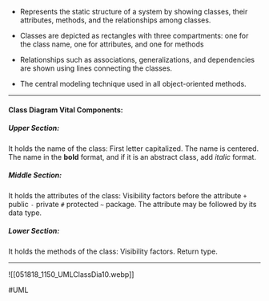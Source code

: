 - Represents the static structure of a system by showing classes, their attributes, methods, and the relationships among classes.

- Classes are depicted as rectangles with three compartments: one for the class name, one for attributes, and one for methods

- Relationships such as associations, generalizations, and dependencies are shown using lines connecting the classes.

- The central modeling technique used in all object-oriented methods.
---
#### Class Diagram Vital Components:
##### Upper Section:
It holds the name of the class: 
	 First letter capitalized.
	 The name is centered.
	 The name in the **bold** format, and if it is an abstract class, add _italic_ format.
##### Middle Section:
It holds the attributes of the class:
	 Visibility factors before the attribute `+` public `-` private `#` protected `~` package.
	 The attribute may be followed by its data type.
##### Lower Section:
It holds the methods of the class:
	 Visibility factors.
	 Return type.
	 
---
![[051818_1150_UMLClassDia10.webp]]

#UML